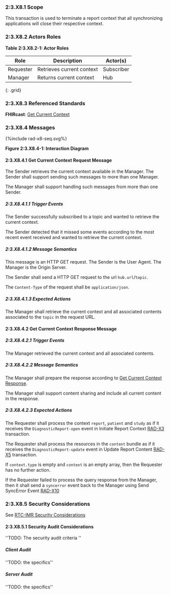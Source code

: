 ### 2:3.X8.1 Scope

This transaction is used to terminate a report context that all synchronizing applications will close their respective context.

### 2:3.X8.2 Actors Roles

**Table 2:3.X8.2-1: Actor Roles**

| Role | Description | Actor(s) |
|------|-------------|----------|
| Requester | Retrieves current context | Subscriber |
| Manager | Returns current context | Hub |
{: .grid}

### 2:3.X8.3 Referenced Standards

**FHIRcast**: [Get Current Context](https://build.fhir.org/ig/HL7/fhircast-docs/2-9-GetCurrentContext.html)

### 2:3.X8.4 Messages

<div>
{%include rad-x8-seq.svg%}
</div>

<div style="clear: left"/>

**Figure 2:3.X8.4-1: Interaction Diagram**

#### 2:3.X8.4.1 Get Current Context Request Message
The Sender retrieves the current context available in the Manager. The Sender shall support sending such messages to more than one Manager.

The Manager shall support handling such messages from more than one Sender. 

##### 2:3.X8.4.1.1 Trigger Events

The Sender successfully subscribed to a topic and wanted to retrieve the current context.

The Sender detected that it missed some events according to the most recent event received and wanted to retrieve the current context. 

##### 2:3.X8.4.1.2 Message Semantics

This message is an HTTP GET request. The Sender is the User Agent. The Manager is the Origin Server.

The Sender shall send a HTTP GET request to the url `hub.url`/`topic`.

The `Content-Type` of the request shall be `application/json`.

##### 2:3.X8.4.1.3 Expected Actions

The Manager shall retrieve the current context and all associated contents associated to the `topic` in the request URL.

#### 2:3.X8.4.2 Get Current Context Response Message

##### 2:3.X8.4.2.1 Trigger Events

The Manager retrieved the current context and all associated contents.

##### 2:3.X8.4.2.2 Message Semantics

The Manager shall prepare the response according to [Get Current Context Response](https://build.fhir.org/ig/HL7/fhircast-docs/2-9-GetCurrentContext.html#get-current-context-response).

The Manager shall support content sharing and include all current content in the response.

##### 2:3.X8.4.2.3 Expected Actions

The Requester shall process the context `report`, `patient` and `study` as if it receives the `DiagnosticReport-open` event in Initiate Report Context [RAD-X3](rad-x3.html) transaction.

The Requester shall process the resources in the `content` bundle as if it receives the `DiagnosticReport-update` event in Update Report Content [RAD-X5](rad-x5.html) transaction.

If `context.type` is empty and `context` is an empty array, then the Requester has no further action.

If the Requester failed to process the query response from the Manager, then it shall send a `syncerror` event back to the Manager using Send SyncError Event [RAD-X10](rad-10.html)

### 2:3.X8.5 Security Considerations

See [RTC-IMR Security Considerations](volume-1.html#1xx5-rtc-imr-security-considerations)

#### 2:3.X8.5.1 Security Audit Considerations

''TODO: The security audit criteria ''

##### Client Audit 

''TODO: the specifics''

##### Server Audit 

''TODO: the specifics''
